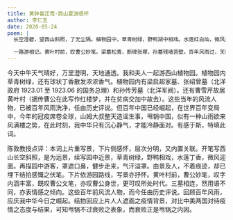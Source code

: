 ```yaml
---
title: 黄钟喜迁莺·西山夏游感怀
author: 李仁玉
date: 2020-05-24
poem: |
  长空澄碧，望西山斜照，了无尘隔。植物园中，草青树绿，野鸭湖中相戏。水莲红白灿，微风送，丁香香气。观游客，是人人面罩，气汗罩溢。

  一路游相记。黄叶村前，叹曹公妙笔。梁墓松青，断碑张塚，孙墓残墙苔壁。百年风雨过，天地转、中华雄起。须稳住，乱世临、心沉策利！
---
```


今天中午天气晴好，万里澄明，天地通透。我和夫人一起游西山植物园。植物园内草青树绿，还有球状丁香散发浓浓香气。植物园内有梁启超家墓、张绍曾墓（北洋政府 1923.01 至 1923.06 的国务总理）和孙传芳墓（北洋军阀）。还有曹雪芹故居黄叶村（据传曹公在此写作红楼梦，并在贫病交加中故去）。这些当年的风流人物，已被百年风雨洗净，任由历史评说。但百年中国已经崛起，在世界百年变局中，今年的冠疫席卷全球，山姆大叔整天造谣生事，甩锅中国，似有一种山雨欲来风满楼之势，在此时刻，我中华只有沉心静气，才能冷静面对。有感于斯，特填此词。

陈敦教授点评：本词上片重写景，下片侧感怀，层次分明，又内置关联。开笔写西山长空斜照，是为远景，续写园中近景，草青树绿，野鸭相戏，水莲丁香，微风迎面。再描园中游客，罩遮口鼻，健步走来，气汗溢罩。由景及人，不着痕迹，却已埋下结拍感慨之伏笔。下片依游园路线，写景亦抒怀。黄叶村前，曹公妙笔，叹字内涵丰富，既叹曹公文笔，亦叹曹公身世，更可叹所处时代。三墓相连，然用语不同，亦表情感之倾向。这些百年前风流人物，而今任由历史评说。回顾百年风雨，应庆我中华今日之崛起。结拍回应上片人人遮面之疫情背景，对比中美两国对待疫情之态度与结果，可知甩锅不过衰败之表象，而衰败正是甩锅之内因。
